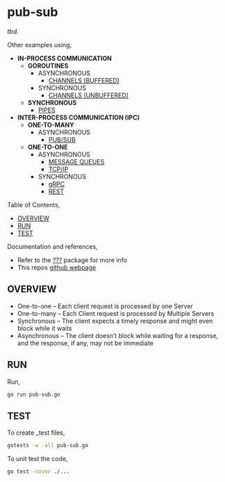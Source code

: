 # pub-sub

_tbd._

Other examples using,

* **IN-PROCESS COMMUNICATION**
  * **GOROUTINES**
    * ASYNCHRONOUS
      * [CHANNELS (BUFFERED)](https://github.com/JeffDeCola/my-go-examples/tree/master/communication/in-process-communication/goroutines/asynchronous/channels-buffered)
    * SYNCHRONOUS
      * [CHANNELS (UNBUFFERED)](https://github.com/JeffDeCola/my-go-examples/tree/master/communication/in-process-communication/goroutines/synchronous/channels-unbuffered)
  * **SYNCHRONOUS**
    * [PIPES](https://github.com/JeffDeCola/my-go-examples/tree/master/communication/in-process-communication/synchronous/pipes)
* **INTER-PROCESS COMMUNICATION (IPC)**
  * **ONE-TO-MANY**
    * ASYNCHRONOUS
      * [PUB/SUB](https://github.com/JeffDeCola/my-go-examples/tree/master/communication/inter-process-communication-ipc/one-to-many/asynchronous/pub-sub)
  * **ONE-TO-ONE**
    * ASYNCHRONOUS
      * [MESSAGE QUEUES](https://github.com/JeffDeCola/my-go-examples/tree/master/communication/inter-process-communication-ipc/one-to-one/asynchronous/message-queues)
      * [TCP/IP](https://github.com/JeffDeCola/my-go-examples/tree/master/communication/inter-process-communication-ipc/one-to-one/asynchronous/tcp-ip)
    * SYNCHRONOUS
      * [gRPC](https://github.com/JeffDeCola/my-go-examples/tree/master/communication/inter-process-communication-ipc/one-to-one/synchronous/gRPC)
      * [REST](https://github.com/JeffDeCola/my-go-examples/tree/master/communication/inter-process-communication-ipc/one-to-one/synchronous/rest)

Table of Contents,

* [OVERVIEW](https://github.com/JeffDeCola/my-go-examples/tree/master/communication/inter-process-communication-ipc/one-to-many/asynchronous/pub-sub#overview)
* [RUN](https://github.com/JeffDeCola/my-go-examples/tree/master/communication/inter-process-communication-ipc/one-to-many/asynchronous/pub-sub#run)
* [TEST](https://github.com/JeffDeCola/my-go-examples/tree/master/communication/inter-process-communication-ipc/one-to-many/asynchronous/pub-sub#test)

Documentation and references,

* Refer to the
  [???](https://pkg.go.dev/????)
  package for more info
* This repos [github webpage](https://jeffdecola.github.io/my-go-examples/)

## OVERVIEW

* One-to-one – Each client request is processed by one Server
* One-to-many – Each Client request is processed by Multiple Servers
* Synchronous – The client expects a timely response and might
  even block while it waits
* Asynchronous – The client doesn’t block while waiting for a response,
  and the response, if any, may not be immediate

## RUN

Run,

```bash
go run pub-sub.go
```

## TEST

To create _test files,

```bash
gotests -w -all pub-sub.go
```

To unit test the code,

```bash
go test -cover ./... 
```
